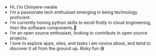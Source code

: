 -  Hi, I’m Chinyere-nwalie
-  I’m a passionate tech enthusiast emerging in being technology proficient.
-  I’m currently honing python skills to excel firstly in cloud engineering, then the software components.🎯
-  I’m an open source enthusiast, looking to contribute in open source projects.
-  I love to explore apps, sites, and tasks i am novice about, and tend to discover it all from the ground up. Risky fun 😅
